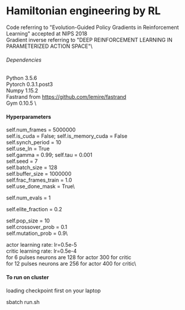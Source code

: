 # Hamiltonian engineering by RL
Code referring to  "Evolution-Guided Policy Gradients in Reinforcement Learning" accepted at NIPS 2018\
Gradient inverse referring to "DEEP REINFORCEMENT LEARNING IN PARAMETERIZED ACTION SPACE"\

###### Dependencies #######
Python 3.5.6 \
Pytorch 0.3.1.post3 \
Numpy 1.15.2 \
Fastrand from https://github.com/lemire/fastrand \
Gym 0.10.5 \


#### Hyperparameters #### 
self.num_frames = 5000000\
self.is_cuda = False; self.is_memory_cuda = False\
self.synch_period = 10\
self.use_ln = True\
self.gamma = 0.99; self.tau = 0.001\
self.seed = 7\
self.batch_size = 128\
self.buffer_size = 1000000\
self.frac_frames_train = 1.0\
self.use_done_mask = True\

self.num_evals = 1

        
self.elite_fraction = 0.2


self.pop_size = 10\
self.crossover_prob = 0.1\
self.mutation_prob = 0.9\

actor learning rate: lr=0.5e-5\
critic learning rate: lr=0.5e-4\
for 6 pulses neurons are 128 for actor 300 for critic\
for 12 pulses neurons are 256 for actor 400 for critic\
#### To run on cluster #### 
loading checkpoint first on your laptop

sbatch run.sh


